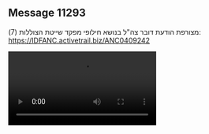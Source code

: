 ## Message 11293

מצורפת הודעת דובר צה"ל בנושא חילופי מפקד שייטת הצוללות (7): https://IDFANC.activetrail.biz/ANC0409242

![Video](https://data.iron-swords.co.il/2024/September/05/11293/11293_media.mp4)
